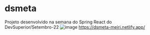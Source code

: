 # dsmeta
Projeto desenvolvido na semana do Spring React do DevSuperior/Setembro-22
![image](https://user-images.githubusercontent.com/51059393/190880462-62f8d23b-7866-4dc6-ab98-4c186fa3d57f.png)
https://dsmeta-meiri.netlify.app/
